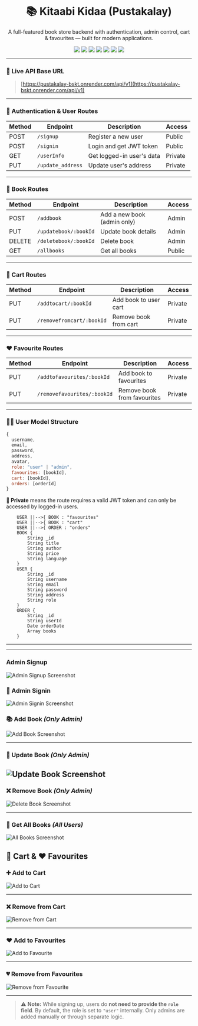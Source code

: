 <h1 align="center">📚 Kitaabi Kidaa (Pustakalay)</h1>

<p align="center">A full-featured book store backend with authentication, admin control, cart & favourites — built for modern applications.</p>

<p align="center">
  <a href="https://nodejs.org"><img src="https://img.shields.io/badge/Node.js-339933?style=for-the-badge&logo=nodedotjs&logoColor=white"/></a>
  <a href="https://expressjs.com/"><img src="https://img.shields.io/badge/Express.js-000000?style=for-the-badge&logo=express&logoColor=white"/></a>
  <a href="https://www.mongodb.com/"><img src="https://img.shields.io/badge/MongoDB-4EA94B?style=for-the-badge&logo=mongodb&logoColor=white"/></a>
  <a href="https://jwt.io/"><img src="https://img.shields.io/badge/JWT-000000?style=for-the-badge&logo=jsonwebtokens&logoColor=white"/></a>
  <a href="https://www.npmjs.com/"><img src="https://img.shields.io/badge/NPM-CB3837?style=for-the-badge&logo=npm&logoColor=white"/></a>
  <a href="https://zod.dev"><img src="https://img.shields.io/badge/Zod-3E6DF5?style=for-the-badge&logo=zod&logoColor=white"/></a>
  <a href="https://javascript.dev"><img src="https://img.shields.io/badge/Javascript-ffff00?style=for-the-badge&logo=javascript&logoColor=black"/></a>
</p>

---

### 🔗 Live API Base URL

> [https://pustakalay-bskt.onrender.com/api/v1](https://pustakalay-bskt.onrender.com/api/v1)

---

### 🔐 Authentication & User Routes

| Method | Endpoint          | Description               | Access  |
| ------ | ----------------- | ------------------------- | ------- |
| POST   | `/signup`         | Register a new user       | Public  |
| POST   | `/signin`         | Login and get JWT token   | Public  |
| GET    | `/userInfo`       | Get logged-in user's data | Private |
| PUT    | `/update_address` | Update user's address     | Private |

---

### 📘 Book Routes

| Method | Endpoint              | Description                 | Access |
| ------ | --------------------- | --------------------------- | ------ |
| POST   | `/addbook`            | Add a new book (admin only) | Admin  |
| PUT    | `/updatebook/:bookId` | Update book details         | Admin  |
| DELETE | `/deletebook/:bookId` | Delete book                 | Admin  |
| GET    | `/allbooks`           | Get all books               | Public |

---

### 🛒 Cart Routes

| Method | Endpoint                  | Description           | Access  |
| ------ | ------------------------- | --------------------- | ------- |
| PUT    | `/addtocart/:bookId`      | Add book to user cart | Private |
| PUT    | `/removefromcart/:bookId` | Remove book from cart | Private |

---

### ❤️ Favourite Routes

| Method | Endpoint                    | Description                 | Access  |
| ------ | --------------------------- | --------------------------- | ------- |
| PUT    | `/addtofavourites/:bookId`  | Add book to favourites      | Private |
| PUT    | `/removefavourites/:bookId` | Remove book from favourites | Private |

---

### 🧑‍💻 User Model Structure

```js
{
  username,
  email,
  password,
  address,
  avatar,
  role: "user" | "admin",
  favourites: [bookId],
  cart: [bookId],
  orders: [orderId]
}
```

**🔐 Private** means the route requires a valid JWT token and can only be accessed by logged-in users.

```erDiagram
    USER ||-->{ BOOK : "favourites"
    USER ||-->{ BOOK : "cart"
    USER ||-->{ ORDER : "orders"
    BOOK {
        String _id
        String title
        String author
        String price
        String language
    }
    USER {
        String _id
        String username
        String email
        String password
        String address
        String role
    }
    ORDER {
        String _id
        String userId
        Date orderDate
        Array books
    }

```
---
---

### Admin Signup

![Admin Signup Screenshot](screenshots/admin-signin.png)

### 🔐 Admin Signin

![Admin Signin Screenshot](screenshots/admin-signin.png)

### 📚 Add Book _(Only Admin)_

![Add Book Screenshot](<screenshots/add-book(only-admin).png>)

---

### 📝 Update Book _(Only Admin)_

## ![Update Book Screenshot](<screenshots/update-book(only admin).png>)

### ❌ Remove Book _(Only Admin)_

![Delete Book Screenshot](<screenshots/delete-book(only admin).png>)

---

### 📖 Get All Books _(All Users)_

![All Books Screenshot](<screenshots/all-book(anyuser).png>)

## 🛒 Cart & ❤️ Favourites

### ➕ Add to Cart

![Add to Cart](screenshots/addToCart-USER.png)

---

### ❌ Remove from Cart

![Remove from Cart](screenshots/removeFromCart-USER.png)

---

### ❤️ Add to Favourites

![Add to Favourite](screenshots/addToFavourite-USER.png)

---

### 💔 Remove from Favourites

![Remove from Favourite](screenshots/removeFromFavourites-USER.png)



---

> ⚠️ **Note:** While signing up, users do **not need to provide the `role` field**. By default, the role is set to `"user"` internally. Only admins are added manually or through separate logic.